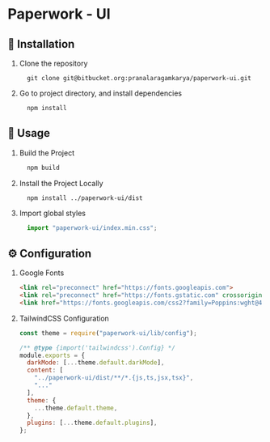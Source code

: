 
# Paperwork - UI


## 🧰 Installation

1. Clone the repository

    ```
      git clone git@bitbucket.org:pranalaragamkarya/paperwork-ui.git
    ```

2. Go to project directory, and install dependencies

    ```bash
      npm install 
    ```

## 👀 Usage

1. Build the Project

    ```bash
      npm build
    ```

2. Install the Project Locally

    ```bash
      npm install ../paperwork-ui/dist  
    ```

3. Import global styles
  
    ```js
      import "paperwork-ui/index.min.css";
    ```

## ⚙️ Configuration

1. Google Fonts

    ```html
    <link rel="preconnect" href="https://fonts.googleapis.com">
    <link rel="preconnect" href="https://fonts.gstatic.com" crossorigin>
    <link href="https://fonts.googleapis.com/css2?family=Poppins:wght@400;500;600;700&display=swap" rel="stylesheet">
    ```

2. TailwindCSS Configuration
   
    ```js
    const theme = require("paperwork-ui/lib/config");

    /** @type {import('tailwindcss').Config} */
    module.exports = {
      darkMode: [...theme.default.darkMode],
      content: [
        "../paperwork-ui/dist/**/*.{js,ts,jsx,tsx}",
        "..."
      ],
      theme: {
        ...theme.default.theme,
      },
      plugins: [...theme.default.plugins],
    };
    ```
